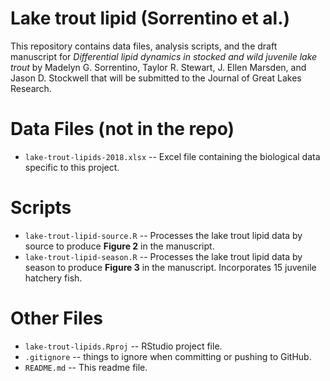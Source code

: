 Lake trout lipid (Sorrentino et al.)
==========

This repository contains data files, analysis scripts, and the draft manuscript for *Differential lipid dynamics in stocked and wild juvenile lake trout* by Madelyn G. Sorrentino, Taylor R. Stewart, J. Ellen Marsden, and Jason D. Stockwell that will be submitted to the Journal of Great Lakes Research.


# Data Files (not in the repo)
* `lake-trout-lipids-2018.xlsx` -- Excel file containing the biological data specific to this project.


# Scripts
* `lake-trout-lipid-source.R` -- Processes the lake trout lipid data by source to produce **Figure 2** in the manuscript.
* `lake-trout-lipid-season.R` -- Processes the lake trout lipid data by season to produce **Figure 3** in the manuscript. Incorporates 15 juvenile hatchery fish.


# Other Files
* `lake-trout-lipids.Rproj` -- RStudio project file.
* `.gitignore` -- things to ignore when committing or pushing to GitHub.
* `README.md` -- This readme file.
